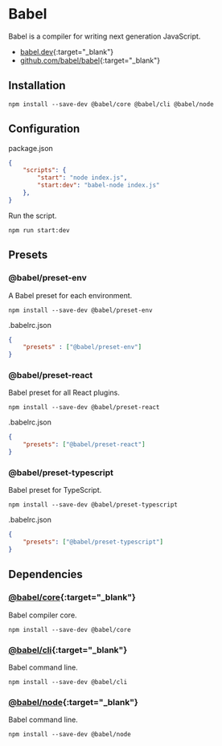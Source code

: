 # Babel

Babel is a compiler for writing next generation JavaScript.

- [babel.dev](https://babel.dev/){:target="_blank"}
- [github.com/babel/babel](https://github.com/babel/babel){:target="_blank"}

## Installation

```shell
npm install --save-dev @babel/core @babel/cli @babel/node
```

## Configuration

package.json

```json
{ 
    "scripts": {
        "start": "node index.js", 
        "start:dev": "babel-node index.js"
    },
}
```

Run the script.

```shell
npm run start:dev
```

## Presets

### @babel/preset-env

A Babel preset for each environment.

```shell
npm install --save-dev @babel/preset-env
```

.babelrc.json

```json
{ 
    "presets" : ["@babel/preset-env"]
}
```

### @babel/preset-react

Babel preset for all React plugins.

```shell
npm install --save-dev @babel/preset-react
```

.babelrc.json

```json
{ 
    "presets": ["@babel/preset-react"]
}
```

### @babel/preset-typescript

Babel preset for TypeScript.

```shell
npm install --save-dev @babel/preset-typescript
```

.babelrc.json

```json
{ 
    "presets": ["@babel/preset-typescript"]
}
```

## Dependencies

### [@babel/core](https://www.npmjs.com/package/@babel/core){:target="_blank"}

Babel compiler core.

```shell
npm install --save-dev @babel/core
```

### [@babel/cli](https://www.npmjs.com/package/@babel/cli){:target="_blank"}

Babel command line.

```shell
npm install --save-dev @babel/cli
```

### [@babel/node](https://www.npmjs.com/package/@babel/node){:target="_blank"}

Babel command line.

```shell
npm install --save-dev @babel/node
```
